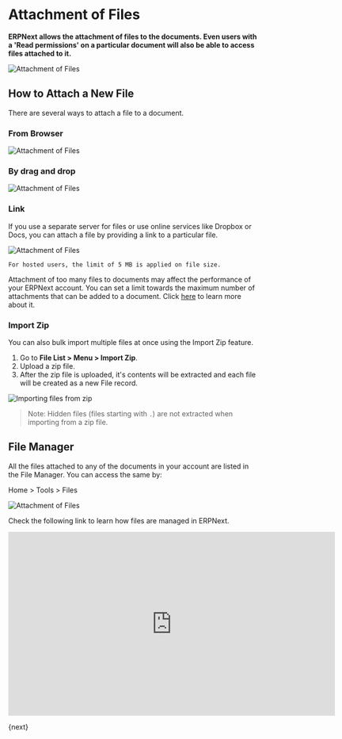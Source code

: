 <!-- add-breadcrumbs -->
# Attachment of Files

**ERPNext allows the attachment of files to the documents. Even users with a 'Read permissions' on a particular document will also be able to access files attached to it.**

![Attachment of Files](/docs/assets/img/using-erpnext/using-attach-files-4.png)

## How to Attach a New File

There are several ways to attach a file to a document.

### From Browser

![Attachment of Files](/docs/assets/img/using-erpnext/using-attach-files-2.gif)

### By drag and drop

![Attachment of Files](/docs/assets/img/using-erpnext/using-attach-files-1.gif)

### Link

If you use a separate server for files or use online services like Dropbox or Docs, you can attach a file by providing a link to a particular file.

![Attachment of Files](/docs/assets/img/using-erpnext/using-attach-files-3.gif)

`For hosted users, the limit of 5 MB is applied on file size.`

Attachment of too many files to documents may affect the performance of your ERPNext account. You can set a limit towards the maximum number of attachments that can be added to a document. Click [here](/docs/user/manual/en/customize-erpnext/articles/changing-attachment-limits) to learn more about it.

### Import Zip

You can also bulk import multiple files at once using the Import Zip feature.

1. Go to **File List > Menu > Import Zip**.
1. Upload a zip file.
1. After the zip file is uploaded, it's contents will be extracted and each file
   will be created as a new File record.

![Importing files from zip](/docs/assets/img/using-erpnext/import-files-from-zip.gif)

> Note: Hidden files (files starting with `.`) are not extracted when importing from a zip file.

## File Manager

All the files attached to any of the documents in your account are listed in the File Manager. You can access the same by:

Home > Tools > Files

![Attachment of Files](/docs/assets/img/using-erpnext/using-attach-files-5.png)

Check the following link to learn how files are managed in ERPNext.

<iframe width="660" height="371" src="https://www.youtube.com/embed/4-osLW3E_Rk" frameborder="0" allowfullscreen></iframe>

{next}
<!-- markdown -->
